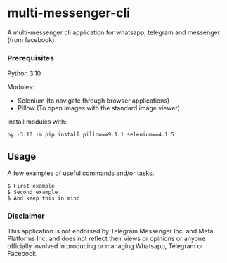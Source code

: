 # multi-messenger-cli
A multi-messenger cli application for whatsapp, telegram and messenger (from facebook)

### Prerequisites

Python 3.10

Modules: 
- Selenium (to navigate through browser applications)
- Pillow (To open images with the standard image viewer)

Install modules with:
```
py -3.10 -m pip install pillow==9.1.1 selenium==4.1.5
```

## Usage

A few examples of useful commands and/or tasks.

```
$ First example
$ Second example
$ And keep this in mind
```

### Disclaimer

This application is not endorsed by Telegram Messenger Inc. and Meta Platforms Inc. and does not reflect their views or opinions or anyone officially involved in producing or managing Whatsapp, Telegram or Facebook. 
